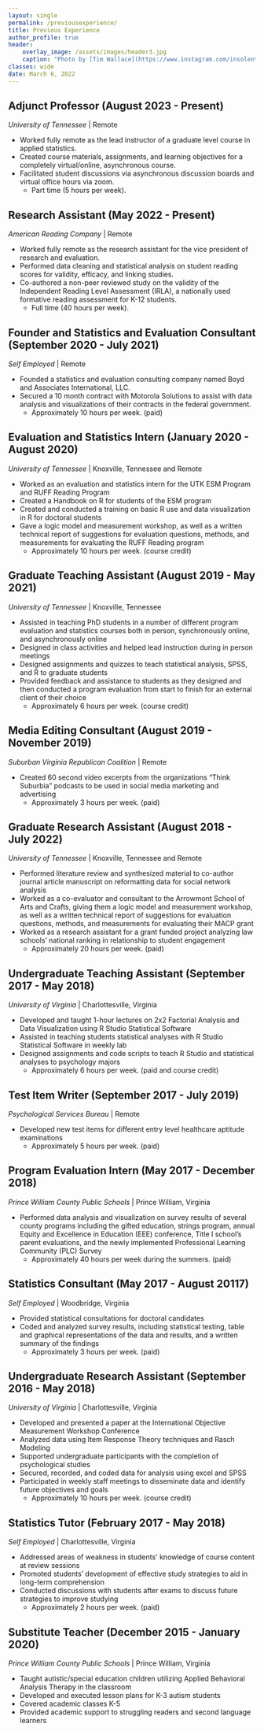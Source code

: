 ```yaml
---
layout: single
permalink: /previousexperience/
title: Previous Experience
author_profile: true
header:
    overlay_image: /assets/images/header3.jpg
    caption: "Photo by [Tim Wallace](https://www.instagram.com/insolentprodigy/)"
classes: wide
date: March 6, 2022
---
```


## Adjunct Professor (August 2023 - Present) 
*University of Tennessee* \| Remote
-	Worked fully remote as the lead instructor of a graduate level course in applied statistics.
-	Created course materials, assignments, and learning objectives for a completely virtual/online, asynchronous course.
-	Facilitated student discussions via asynchronous discussion boards and virtual office hours via zoom. 
    -	Part time (5 hours per week).

## Research Assistant (May 2022 - Present) 
*American Reading Company* \| Remote
-	Worked fully remote as the research assistant for the vice president of research and evaluation.
-	Performed data cleaning and statistical analysis on student reading scores for validity, efficacy, and linking studies.
-	Co-authored a non-peer reviewed study on the validity of the Independent Reading Level Assessment (IRLA), a nationally used formative reading assessment for K-12 students.
    -	Full time (40 hours per week).

## Founder and Statistics and Evaluation Consultant (September 2020 - July 2021) 
*Self Employed* \| Remote
-	Founded a statistics and evaluation consulting company named Boyd and Associates International, LLC. 
-	Secured a 10 month contract with Motorola Solutions to assist with data analysis and visualizations of their contracts in the federal government.
    -	Approximately 10 hours per week. (paid)

## Evaluation and Statistics Intern (January 2020 - August 2020) 
*University of Tennessee* \| Knoxville, Tennessee and Remote
-	Worked as an evaluation and statistics intern for the UTK ESM Program and RUFF Reading Program 
-	Created a Handbook on R for students of the ESM program
-	Created and conducted a training on basic R use and data visualization in R for doctoral students
-	Gave a logic model and measurement workshop, as well as a written technical report of suggestions for evaluation questions, methods, and measurements for evaluating the RUFF Reading program
    -	Approximately 10 hours per week. (course credit)

## Graduate Teaching Assistant (August 2019 - May 2021) 
*University of Tennessee* \| Knoxville, Tennessee
-	Assisted in teaching PhD students in a number of different program evaluation and statistics courses both in person, synchronously online, and asynchronously online
-	Designed in class activities and helped lead instruction during in person meetings 
-	Designed assignments and quizzes to teach statistical analysis, SPSS, and R to graduate students
-	Provided feedback and assistance to students as they designed and then conducted a program evaluation from start to finish for an external client of their choice
    -	Approximately 6 hours per week. (course credit)

## Media Editing Consultant (August 2019 - November 2019) 
*Suburban Virginia Republican Coalition* \| Remote
-	Created 60 second video excerpts from the organizations “Think Suburbia” podcasts to be used in social media marketing and advertising
    -	Approximately 3 hours per week. (paid)

## Graduate Research Assistant (August 2018 - July 2022) 
*University of Tennessee* \| Knoxville, Tennessee and Remote
-	Performed literature review and synthesized material to co-author journal article manuscript on reformatting data for social network analysis
-	Worked as a co-evaluator and consultant to the Arrowmont School of Arts and Crafts, giving them a logic model and measurement workshop, as well as a written technical report of suggestions for evaluation questions, methods, and measurements for evaluating their MACP grant
-	Worked as a research assistant for a grant funded project analyzing law schools’ national ranking in relationship to student engagement
    -	Approximately 20 hours per week. (paid)

## Undergraduate Teaching Assistant (September 2017 - May 2018) 
*University of Virginia* \| Charlottesville, Virginia
-	Developed and taught 1-hour lectures on 2x2 Factorial Analysis and Data Visualization using R Studio Statistical Software 
-	Assisted in teaching students statistical analyses with R Studio Statistical Software in weekly lab
-	Designed assignments and code scripts to teach R Studio and statistical analyses to psychology majors
    -	Approximately 6 hours per week. (paid and course credit)

## Test Item Writer (September 2017 - July 2019) 
*Psychological Services Bureau* \| Remote
-	Developed new test items for different entry level healthcare aptitude examinations
    -	Approximately 5 hours per week. (paid)

## Program Evaluation Intern (May 2017 - December 2018) 
*Prince William County Public Schools* \| Prince William, Virginia
-	Performed data analysis and visualization on survey results of several county programs including the gifted education, strings program, annual Equity and Excellence in Education (EEE) conference, Title I school’s parent evaluations, and the newly implemented Professional Learning Community (PLC) Survey
	-	Approximately 40 hours per week during the summers. (paid)

## Statistics Consultant (May 2017 - August 20117) 
*Self Employed* \| Woodbridge, Virginia
-	Provided statistical consultations for doctoral candidates 
-	Coded and analyzed survey results, including statistical testing, table and graphical representations of the data and results, and a written summary of the findings
    -	Approximately 3 hours per week. (paid)

## Undergraduate Research Assistant (September 2016 - May 2018) 
*University of Virginia* \| Charlottesville, Virginia
-	Developed and presented a paper at the International Objective Measurement Workshop Conference 
-	Analyzed data using Item Response Theory techniques and Rasch Modeling
-	Supported undergraduate participants with the completion of psychological studies 
-	Secured, recorded, and coded data for analysis using excel and SPSS
-	Participated in weekly staff meetings to disseminate data and identify future objectives and goals
    -	Approximately 10 hours per week. (course credit)

## Statistics Tutor (February 2017 - May 2018)
*Self Employed* \| Charlottesville, Virginia
-	Addressed areas of weakness in students' knowledge of course content at review sessions 
-	Promoted students’ development of effective study strategies to aid in long-term comprehension
-	Conducted discussions with students after exams to discuss future strategies to improve studying
    -	Approximately 2 hours per week. (paid)

## Substitute Teacher (December 2015 - January 2020)
*Prince William County Public Schools* \| Prince William, Virginia
-	Taught autistic/special education children utilizing Applied Behavioral Analysis Therapy in the classroom 
-	Developed and executed lesson plans for K-3 autism students 
-	Covered academic classes K-5
-	Provided academic support to struggling readers and second language learners
